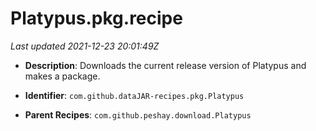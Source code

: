 # Platypus.pkg.recipe

_Last updated 2021-12-23 20:01:49Z_

- **Description**: Downloads the current release version of Platypus and makes a package.

- **Identifier**: `com.github.dataJAR-recipes.pkg.Platypus`

- **Parent Recipes**: `com.github.peshay.download.Platypus`
